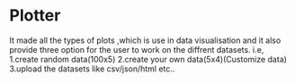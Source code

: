 # Plotter
It made all the types of plots ,which is use in data visualisation and it also provide three option for the user to work on the diffrent datasets.
i.e,
1.create random data(100x5)
2.create your own data(5x4)(Customize data)
3.upload the datasets like csv/json/html etc..
